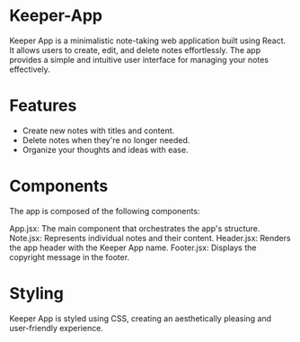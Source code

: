 # Keeper-App
Keeper App is a minimalistic note-taking web application built using React. It allows users to create, edit, and delete notes effortlessly. The app provides a simple and intuitive user interface for managing your notes effectively.
# Features
- Create new notes with titles and content.
- Delete notes when they're no longer needed.
- Organize your thoughts and ideas with ease.
# Components
The app is composed of the following components:

App.jsx: The main component that orchestrates the app's structure.
Note.jsx: Represents individual notes and their content.
Header.jsx: Renders the app header with the Keeper App name.
Footer.jsx: Displays the copyright message in the footer.
# Styling
Keeper App is styled using CSS, creating an aesthetically pleasing and user-friendly experience.
